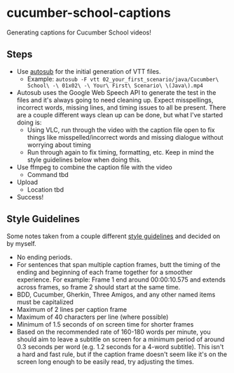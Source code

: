 # cucumber-school-captions

Generating captions for Cucumber School videos!

## Steps

* Use [autosub](https://github.com/agermanidis/autosub) for the initial generation of VTT files.
  * Example: `autosub -F vtt 02_your_first_scenario/java/Cucumber\ School\ -\ 01x02\ -\ Your\ First\ Scenario\ \(Java\).mp4`
* Autosub uses the Google Web Speech API to generate the test in the files and it's always going to need cleaning up. Expect misspellings, incorrect words, missing lines, and timing issues to all be present. There are a couple different ways clean up can be done, but what I've started doing is:
  * Using VLC, run through the video with the caption file open to fix things like misspelled/incorrect words and missing dialogue without worrying about timing
  * Run through again to fix timing, formatting, etc. Keep in mind the style guidelines below when doing this.
* Use ffmpeg to combine the caption file with the video
  * Command tbd
* Upload
  * Location tbd
* Success!

## Style Guidelines

Some notes taken from a couple different [style guidelines](http://bbc.github.io/subtitle-guidelines/) and decided on by myself.

* No ending periods.
* For sentences that span multiple caption frames, butt the timing of the ending and beginning of each frame together for a smoother experience. For example: Frame 1 end around 00:00:10.575 and extends across frames, so frame 2 should start at the same time.
* BDD, Cucumber, Gherkin, Three Amigos, and any other named items must be capitalized
* Maximum of 2 lines per caption frame
* Maximum of 40 characters per line (where possible)
* Minimum of 1.5 seconds of on screen time for shorter frames
* Based on the recommended rate of 160-180 words per minute, you should aim to leave a subtitle on screen for a minimum period of around 0.3 seconds per word (e.g. 1.2 seconds for a 4-word subtitle). This isn't a hard and fast rule, but if the caption frame doesn't seem like it's on the screen long enough to be easily read, try adjusting the times.